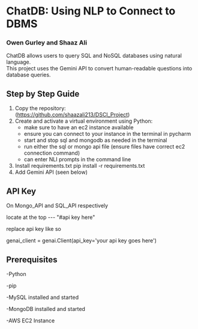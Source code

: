 # ChatDB: Using NLP to Connect to DBMS

### Owen Gurley and Shaaz Ali
ChatDB allows users to query SQL and NoSQL databases using natural language.  
This project uses the Gemini API to convert human-readable questions into database queries.

## Step by Step Guide
1. Copy the repository:  
   (https://github.com/shaazali213/DSCI_Project)  
2. Create and activate a virtual environment using Python:
   - make sure to have an ec2 instance available
   - ensure you can connect to your instance in the terminal in pycharm
   - start and stop sql and mongodb as needed in the terminal
   - run either the sql or mongo api file (ensure files have correct ec2 connection command)
   - can enter NLI prompts in the command line
4. Install requirements.txt pip install -r requirements.txt
5. Add Gemini API (seen below)

## API Key

On Mongo_API and SQL_API respectively

locate at the top --- "#api key here"

replace api key like so

genai_client = genai.Client(api_key='your api key goes here')


## Prerequisites

-Python

-pip

-MySQL installed and started

-MongoDB installed and started

-AWS EC2 Instance
